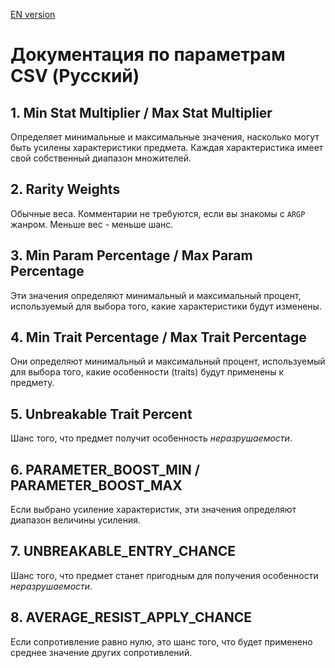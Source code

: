 [EN version](Rarities_CSV_EN.md)

# Документация по параметрам CSV (Русский)

## 1. Min Stat Multiplier / Max Stat Multiplier

Определяет минимальные и максимальные значения, насколько могут быть усилены характеристики предмета. Каждая характеристика имеет свой собственный диапазон множителей.

## 2. Rarity Weights

Обычные веса. Комментарии не требуются, если вы знакомы с `ARGP` жанром.
Меньше вес - меньше шанс.

## 3. Min Param Percentage / Max Param Percentage

Эти значения определяют минимальный и максимальный процент, используемый для выбора того, какие характеристики будут изменены.

## 4. Min Trait Percentage / Max Trait Percentage

Они определяют минимальный и максимальный процент, используемый для выбора того, какие особенности (traits) будут применены к предмету.

## 5. Unbreakable Trait Percent

Шанс того, что предмет получит особенность *неразрушаемости*.

## 6. PARAMETER_BOOST_MIN / PARAMETER_BOOST_MAX

Если выбрано усиление характеристик, эти значения определяют диапазон величины усиления.

## 7. UNBREAKABLE_ENTRY_CHANCE

Шанс того, что предмет станет пригодным для получения особенности *неразрушаемости*.

## 8. AVERAGE_RESIST_APPLY_CHANCE

Если сопротивление равно нулю, это шанс того, что будет применено среднее значение других сопротивлений.

